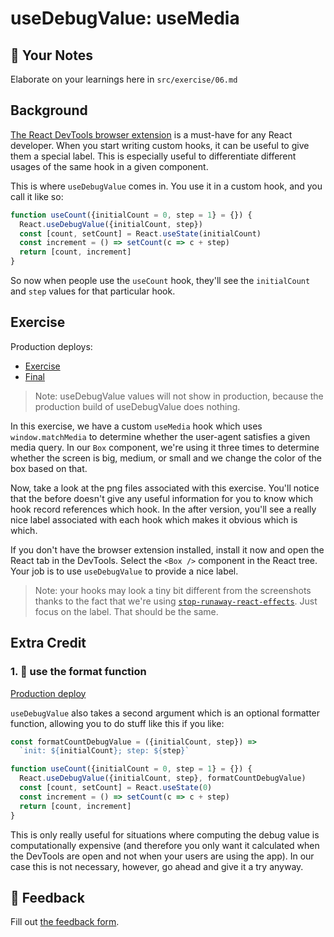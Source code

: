 # useDebugValue: useMedia

## 📝 Your Notes

Elaborate on your learnings here in `src/exercise/06.md`

## Background

[The React DevTools browser extension](https://chrome.google.com/webstore/detail/react-developer-tools/fmkadmapgofadopljbjfkapdkoienihi?hl=en)
is a must-have for any React developer. When you start writing custom hooks, it
can be useful to give them a special label. This is especially useful to
differentiate different usages of the same hook in a given component.

This is where `useDebugValue` comes in. You use it in a custom hook, and you
call it like so:

```javascript
function useCount({initialCount = 0, step = 1} = {}) {
  React.useDebugValue({initialCount, step})
  const [count, setCount] = React.useState(initialCount)
  const increment = () => setCount(c => c + step)
  return [count, increment]
}
```

So now when people use the `useCount` hook, they'll see the `initialCount` and
`step` values for that particular hook.

## Exercise

Production deploys:

- [Exercise](https://advanced-react-hooks.netlify.com/isolated/exercise/06.js)
- [Final](https://advanced-react-hooks.netlify.com/isolated/final/06.js)

> Note: useDebugValue values will not show in production, because the production build of useDebugValue does nothing.

In this exercise, we have a custom `useMedia` hook which uses
`window.matchMedia` to determine whether the user-agent satisfies a given media
query. In our `Box` component, we're using it three times to determine whether
the screen is big, medium, or small and we change the color of the box based on
that.

Now, take a look at the png files associated with this exercise. You'll notice
that the before doesn't give any useful information for you to know which hook
record references which hook. In the after version, you'll see a really nice
label associated with each hook which makes it obvious which is which.

If you don't have the browser extension installed, install it now and open the
React tab in the DevTools. Select the `<Box />` component in the React tree.
Your job is to use `useDebugValue` to provide a nice label.

> Note: your hooks may look a tiny bit different from the screenshots thanks to
> the fact that we're using
> [`stop-runaway-react-effects`](https://github.com/kentcdodds/stop-runaway-react-effects).
> Just focus on the label. That should be the same.

## Extra Credit

### 1. 💯 use the format function

[Production deploy](https://advanced-react-hooks.netlify.com/isolated/final/06.extra-1.js)

`useDebugValue` also takes a second argument which is an optional formatter
function, allowing you to do stuff like this if you like:

```javascript
const formatCountDebugValue = ({initialCount, step}) =>
  `init: ${initialCount}; step: ${step}`

function useCount({initialCount = 0, step = 1} = {}) {
  React.useDebugValue({initialCount, step}, formatCountDebugValue)
  const [count, setCount] = React.useState(0)
  const increment = () => setCount(c => c + step)
  return [count, increment]
}
```

This is only really useful for situations where computing the debug value is
computationally expensive (and therefore you only want it calculated when the
DevTools are open and not when your users are using the app). In our case this
is not necessary, however, go ahead and give it a try anyway.

## 🦉 Feedback

Fill out
[the feedback form](https://ws.kcd.im/?ws=Advanced%20React%20Hooks%20%F0%9F%94%A5&e=06%3A%20useDebugValue%3A%20useMedia&em=staszek.zajaczkowski%40gmail.com).
